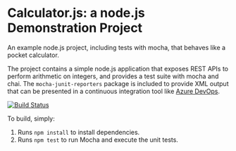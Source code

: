 Calculator.js: a node.js Demonstration Project
==============================================
An example node.js project, including tests with mocha, that behaves like
a pocket calculator.

The project contains a simple node.js application that exposes REST APIs
to perform arithmetic on integers, and provides a test suite with mocha
and chai.  The `mocha-junit-reporters` package is included to provide XML
output that can be presented in a continuous integration tool like
[Azure DevOps](https://azure.com/devops).

[![Build Status](https://dev.azure.com/mustafademirnet/calculator/_apis/build/status/mustafa-dmr.calculator?branchName=master)](https://dev.azure.com/mustafademirnet/calculator/_build/latest?definitionId=1&branchName=master)

To build, simply:

1. Runs `npm install` to install dependencies.
2. Runs `npm test` to run Mocha and execute the unit tests.

